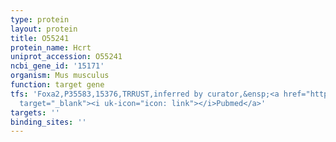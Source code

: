 ```yaml
---
type: protein
layout: protein
title: O55241
protein_name: Hcrt
uniprot_accession: O55241
ncbi_gene_id: '15171'
organism: Mus musculus
function: target gene
tfs: 'Foxa2,P35583,15376,TRRUST,inferred by curator,&ensp;<a href="https://www.ncbi.nlm.nih.gov/pubmed/?term=19956259%5Buid%5D"
  target="_blank"><i uk-icon="icon: link"></i>Pubmed</a>'
targets: ''
binding_sites: ''
---
```

